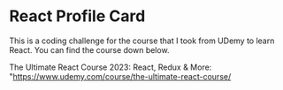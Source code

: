 # React Profile Card

This is a coding challenge for the course that I took from UDemy to learn React. You can find the course down below.

The Ultimate React Course 2023: React, Redux & More:
"https://www.udemy.com/course/the-ultimate-react-course/
